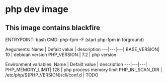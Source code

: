 # php dev image

## This image contains blackfire

ENTRYPOINT: bash
CMD: php-fpm -F (start php-fpm in forground)



Aeguments:
Name | Defailt value | description
---|---|---|
BASE_VERSION| 10 | debioan version
PHP_VERSION | 7.2 | php version

Environment variables:
Name | Defailt value | description
---|---|---|
PHP_MEMORY_LIMIT| 128 | php process memory limit
PHP_INI_SCAN_DIR | /etc/php/${PHP_VERSION}/cli/conf.d | TODO
